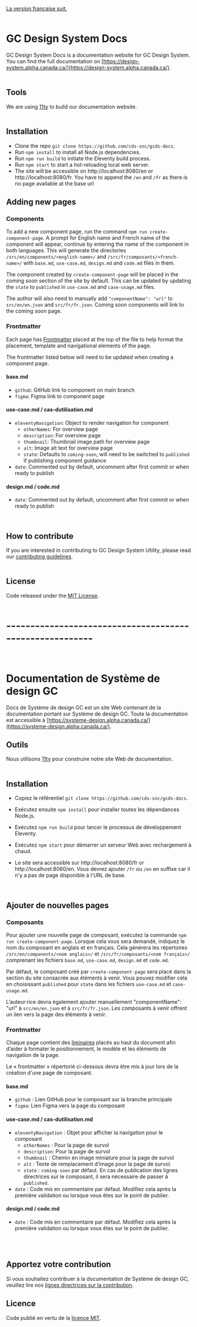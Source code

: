 [La version française suit.](#documentation-de-système-de-design-gc)
<br/>
<br/>

# GC Design System Docs

GC Design System Docs is a documentation website for GC Design System. You can find the full documentation on [https://design-system.alpha.canada.ca/](https://design-system.alpha.canada.ca/).
<br/>
<br/>

## Tools

We are using [11ty](https://www.11ty.dev/docs/) to build our documentation website.
<br/>
<br/>

## Installation

- Clone the repo `git clone https://github.com/cds-snc/gcds-docs`.
- Run `npm install` to install all Node.js dependencies.
- Run `npm run build` to initiate the Eleventy build process.
- Run `npm start` to start a hot-reloading local web server.
- The site will be accessible on http://localhost:8080/en or http://localhost:8080/fr. You have to append the `/en` and `/fr` as there is no page available at the base url
  <br/>

## Adding new pages

### Components

To add a new component page, run the command `npm run create-component-page`. A prompt for English name and French name of the component will appear, continue by entering the name of the component in both languages. This will generate the directories `/src/en/components/<english-name>/` and `/src/fr/composants/<french-name>/` with `base.md`, `use-case.md`, `design.md` and `code.md` files in them.

The component created by `create-component-page` will be placed in the coming soon section of the site by default. This can be updated by updating the `state` to `published` in `use-case.md` and `case-usage.md` files.

The author will also need to manually add `"componentName": "url"` to `src/en/en.json` and `src/fr/fr.json`. Coming soon components will link to the coming soon page.

### Frontmatter

Each page has [Frontmatter](https://www.scribendi.com/academy/articles/front_matter.en.html#:~:text=Front%20matter%20is%20the%20first,a%20preface%2C%20and%20much%20more.) placed at the top of the file to help format the placement, template and navigational elements of the page.

The frontmatter listed below will need to be updated when creating a component page.

#### base.md

- `github`: GitHub link to component on main branch
- `figma`: Figma link to component page

#### use-case.md / cas-dutilisation.md

- `eleventyNavigation`: Object to render navigation for component
  - `otherNames`: For overview page
  - `description`: For overview page
  - `thumbnail`: Thumbnail image path for overview page
  - `alt`: Image alt text for overview page
  - `state`: Defaults to `coming-soon`, will need to be switched to `published` if publishing component guidance
- `date`: Commented out by default, uncomment after first commit or when ready to publish

#### design.md / code.md

- `date`: Commented out by default, uncomment after first commit or when ready to publish

<br/>

## How to contribute

If you are interested in contributing to GC Design System Utility, please read our [contributing guidelines](https://github.com/cds-snc/gcds-docs/blob/main/CONTRIBUTING.md).
<br/>
<br/>

## License

Code released under the [MIT License](https://github.com/cds-snc/gcds-docs/blob/main/LICENSE).
<br/>
<br/>

# --------------------------------------------------------

<br/>

# Documentation de Système de design GC

Docs de Système de design GC est un site Web contenant de la documentation portant sur Système de design GC. Toute la documentation est accessible à [https://systeme-design.alpha.canada.ca/](https://systeme-design.alpha.canada.ca/).

## Outils

Nous utilisons [11ty](https://www.11ty.dev/docs/) pour construire notre site Web de documentation.
<br/>
<br/>

## Installation

- Copiez le référentiel `git clone https://github.com/cds-snc/gcds-docs`.
- Exécutez ensuite `npm install` pour installer toutes les dépendances Node.js.
- Exécutez `npm run build` pour lancer le processus de développement Eleventy.
- Exécutez `npm start` pour démarrer un serveur Web avec rechargement à chaud.
- Le site sera accessible sur http://localhost:8080/fr or http://localhost:8080/en. Vous devrez ajouter `/fr` ou `/en` en suffixe car il n'y a pas de page disponible à l'URL de base.

  <br/>

## Ajouter de nouvelles pages

### Composants

Pour ajouter une nouvelle page de composant, exécutez la commande `npm run create-component-page`. Lorsque cela vous sera demandé, indiquez le nom du composant en anglais et en français. Cela générera les répertoires `/src/en/components/<nom anglais>/` et `/src/fr/composants/<nom français>/` comprenant les fichiers `base.md`, `use-case.md`, `design.md` et `code.md`.

Par défaut, le composant créé par `create-component-page` sera placé dans la section du site consacrée aux éléments à venir. Vous pouvez modifier cela en choisissant `published` pour `state` dans les fichiers `use-case.md` et `case-usage.md`.

L’auteur·rice devra également ajouter manuellement "componentName": "url" à `src/en/en.json` et à `src/fr/fr.json`. Les composants à venir offrent un lien vers la page des éléments à venir.

### Frontmatter

Chaque page contient des [liminaires](https://www.scribendi.com/academy/articles/front_matter.en.html#:~:text=Front%20matter%20is%20the%20first,a%20preface%2C%20and%20much%20more.) placés au haut du document afin d’aider à formater le positionnement, le modèle et les éléments de navigation de la page.

Le « frontmatter » répertorié ci-dessous devra être mis à jour lors de la création d'une page de composant.

#### base.md

- `github` : Lien GitHub pour le composant sur la branche principale
- `figma`: Lien Figma vers la page du composant

#### use-case.md / cas-dutilisation.md

- `eleventyNavigation` : Objet pour afficher la navigation pour le composant
  - `otherNames` : Pour la page de survol
  - `description`: Pour la page de survol
  - `thumbnail` : Chemin en image miniature pour la page de survol
  - `alt` : Texte de remplacement d’image pour la page de survol.
  - `state` : `coming-soon` par défaut. En cas de publication des lignes directrices sur le composant, il sera nécessaire de passer à `published`.
- `date` : Code mis en commentaire par défaut. Modifiez cela après la première validation ou lorsque vous êtes sur le point de publier.

#### design.md / code.md

- `date` : Code mis en commentaire par défaut. Modifiez cela après la première validation ou lorsque vous êtes sur le point de publier.

  <br/>
  <br/>

## Apportez votre contribution

Si vous souhaitez contribuer à la documentation de Système de design GC, veuillez lire nos [lignes directrices sur la contribution](https://github.com/cds-snc/gcds-docs/blob/main/CONTRIBUTING.md).
<br/>

## Licence

Code publié en vertu de la [licence MIT](https://github.com/cds-snc/gcds-docs/blob/main/LICENSE).
